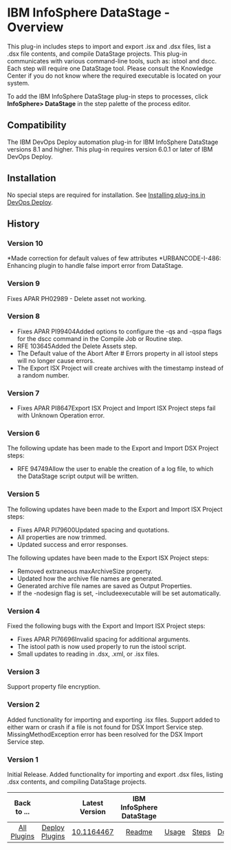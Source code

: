 
# IBM InfoSphere DataStage - Overview


This plug-in includes steps to import and export .isx and .dsx files, list a .dsx file contents, and compile DataStage projects. This plug-in communicates with various command-line tools, such as: istool and dscc. Each step will require one DataStage tool. Please consult the Knowledge Center if you do not know where the required executable is located on your system.

To add the IBM InfoSphere DataStage plug-in steps to processes, click **InfoSphere> DataStage** in the step palette of the process editor.

## Compatibility

The IBM DevOps Deploy automation plug-in for IBM InfoSphere DataStage versions 8.1 and higher. This plug-in requires version 6.0.1 or later of IBM DevOps Deploy.

## Installation

No special steps are required for installation. See [Installing plug-ins in DevOps Deploy](https://community.ibm.com/community/user/wasdevops/blogs/laurel-dickson-bull1/2022/06/13/install-plugins "Installing plug-ins in DevOps Deploy").

## History

### Version 10

*Made correction for default values of few attributes
*URBANCODE-I-486: Enhancing plugin to handle false import error from DataStage.

### Version 9

Fixes APAR PH02989 - Delete asset not working.

### Version 8

* Fixes APAR PI99404Added options to configure the -qs and -qspa flags for the dscc command in the Compile Job or Routine step.
* RFE 103645Added the Delete Assets step.
* The Default value of the Abort After # Errors property in all istool steps will no longer cause errors.
* The Export ISX Project will create archives with the timestamp instead of a random number.

### Version 7

* Fixes APAR PI8647Export ISX Project and Import ISX Project steps fail with Unknown Operation error.

### Version 6

The following update has been made to the Export and Import DSX Project steps:

* RFE 94749Allow the user to enable the creation of a log file, to which the DataStage script output will be written.

### Version 5

The following updates have been made to the Export and Import ISX Project steps:

* Fixes APAR PI79600Updated spacing and quotations.
* All properties are now trimmed.
* Updated success and error responses.

The following updates have been made to the Export ISX Project steps:

* Removed extraneous maxArchiveSize property.
* Updated how the archive file names are generated.
* Generated archive file names are saved as Output Properties.
* If the -nodesign flag is set, -includeexecutable will be set automatically.

### Version 4

Fixed the following bugs with the Export and Import ISX Project steps:

* Fixes APAR PI76696Invalid spacing for additional arguments.
* The istool path is now used properly to run the istool script.
* Small updates to reading in .dsx, .xml, or .isx files.

### Version 3

Support property file encryption.

### Version 2

Added functionality for importing and exporting .isx files. Support added to either warn or crash if a file is not found for DSX Import Service step. MissingMethodException error has been resolved for the DSX Import Service step.

### Version 1

Initial Release. Added functionality for importing and export .dsx files, listing .dsx contents, and compiling DataStage projects.


|Back to ...||Latest Version|IBM InfoSphere DataStage ||||
| :---: | :---: | :---: | :---: | :---: | :---: | :---: |
|[All Plugins](../../index.md)|[Deploy Plugins](../README.md)|[10.1164467](https://raw.githubusercontent.com/UrbanCode/IBM-UCD-PLUGINS/main/files/datastage/ucd-datastage-10.1164467.zip)|[Readme](README.md)|[Usage](usage.md)|[Steps](steps.md)|[Downloads](downloads.md)|
